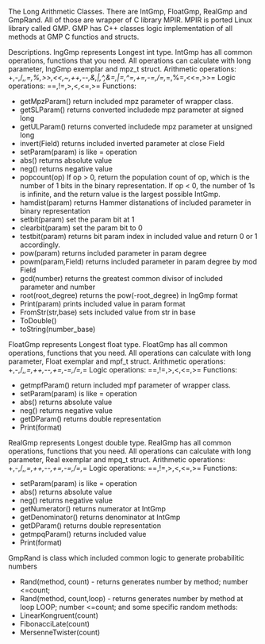 The Long Arithmetic Classes.
There are IntGmp, FloatGmp, RealGmp and GmpRand.  All of those are wrapper of C library MPIR.
MPIR is ported Linux library called GMP. GMP has C++ classes logic implementation
of all methods at GMP C functios and structs. 

Descriptions.
IngGmp represents Longest int type.
IntGmp has all common operations, functions that you need.
All operations can calculate with long parameter, IngGmp exemplar and mpz_t struct.
Arithmetic operations: +,-,/,*,=,%,>>,<<,~,++,--,&,|,^,&=,|=,^=,+=,-=,/=,*=,%=,<<=,>>=
Logic operations: ==,!=,>,<,<=,>=
Functions:
- getMpzParam() return included mpz parameter of wrapper class.
- getSLParam()  returns converted includede mpz parameter at signed long
- getULParam()  returns converted includede mpz parameter at unsigned long
- invert(Field) returns included inverted parameter at close Field
- setParam(param) is like = operation
- abs() returns absolute value
- neg() returns negative value
- popcount(op) If op > 0, return the population count of op, which is the number of 1 bits in the binary
representation. If op < 0, the number of 1s is infinite, and the return value is the largest
possible IntGmp.
- hamdist(param) returns Hammer distanations of included parameter in binary representation
- setbit(param)  set the param bit at 1
- clearbit(param) set the param bit to 0
- testbit(param) returns bit param index in included value and return 0 or 1 accordingly.
- pow(param) returns included parameter in param degree
- powm(param,Field) returns included parameter in param degree by mod Field
- gcd(number) returns the greatest common divisor of included parameter  and  number
- root(root_degree) returns the pow(-root_degree) in IngGmp format
- Print(param) prints included value in param format
- FromStr(str,base) sets included value from str in base
- ToDouble()
- toString(number_base)

FloatGmp represents Longest float type.
FloatGmp has all common operations, functions that you need.
All operations can calculate with long parameter, Float exemplar and mpf_t struct.
Arithmetic operations: +,-,/,*,=,++,--,+=,-=,/=,*=
Logic operations: ==,!=,>,<,<=,>=
Functions:
- getmpfParam() return included mpf parameter of wrapper class.
- setParam(param) is like = operation
- abs() returns absolute value
- neg() returns negative value
- getDParam() returns double representation
- Print(format)

RealGmp represents Longest double type.
RealGmp has all common operations, functions that you need.
All operations can calculate with long parameter, Real exemplar and mpq_t struct.
Arithmetic operations: +,-,/,*,=,++,--,+=,-=,/=,*=
Logic operations: ==,!=,>,<,<=,>=
Functions:
- setParam(param) is like = operation
- abs() returns absolute value
- neg() returns negative value
- getNumerator() returns numerator at IntGmp
- getDenominator() returns denominator at IntGmp
- getDParam() returns double representation
- getmpqParam() returns included value
- Print(format)

GmpRand is class which included common logic to generate probabilitic numbers

- Rand(method, count) - returns generates number by method; number <=count; 
- Rand(method, count,loop) - returns generates number by method at loop LOOP; number <=count; 
and some specific random methods:
- LinearKongruent(count)
- FibonacciLate(count)
- MersenneTwister(count)